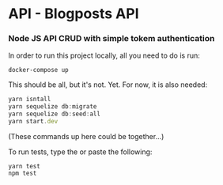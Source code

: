 # API - Blogposts API
### Node JS API CRUD with simple tokem authentication

In order to run this project locally, all you need to do is run:
 
```docker-compose up```

This should be all, but it's not. Yet.
For now, it is also needed:

```js
yarn isntall
yarn sequelize db:migrate
yarn sequelize db:seed:all
yarn start.dev
```

(These commands up here could be together...)

To run tests, type the or paste the following:

```
yarn test
npm test
```

